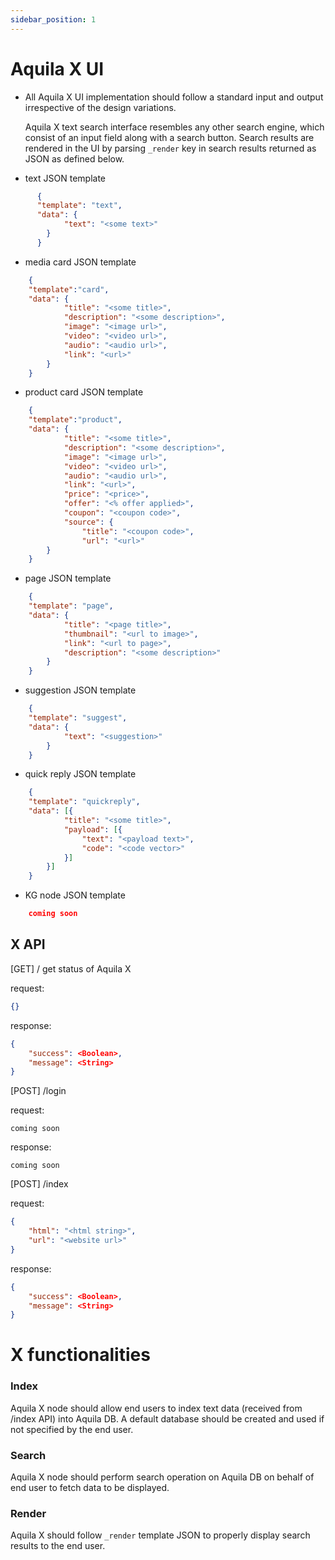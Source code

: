 ```yaml
---
sidebar_position: 1
---
```


# Aquila X UI

- All Aquila X UI implementation should follow a standard input and output irrespective of the design variations.

  Aquila X text search interface resembles any other search engine, which consist of an input field along with a search button. Search results are rendered in the UI by parsing `_render` key in search results returned as JSON as defined below.

- text JSON template
```json
      {
      "template": "text",
      "data": {
      		"text": "<some text>"
      	}
      }
```

- media card JSON template

```json
    {
    "template":"card",
    "data": {
    		"title": "<some title>",
    		"description": "<some description>",
    		"image": "<image url>",
    		"video": "<video url>",
    		"audio": "<audio url>",
    		"link": "<url>"
    	}
    }
```

- product card JSON template

```json
    {
    "template":"product",
    "data": {
    		"title": "<some title>",
    		"description": "<some description>",
    		"image": "<image url>",
    		"video": "<video url>",
    		"audio": "<audio url>",
    		"link": "<url>",
    		"price": "<price>",
    		"offer": "<% offer applied>",
    		"coupon": "<coupon code>",
    		"source": {
    			"title": "<coupon code>",
    			"url": "<url>"
    	}
    }
```

- page JSON template

```json
    {
    "template": "page",
    "data": {
    		"title": "<page title>",
        	"thumbnail": "<url to image>",
        	"link": "<url to page>",
        	"description": "<some description>"
    	}
    }
```

- suggestion JSON template

```json
    {
    "template": "suggest",
    "data": {
    		"text": "<suggestion>"
    	}
    }
```

- quick reply JSON template

```json
    {
    "template": "quickreply",
    "data": [{
    		"title": "<some title>",
    		"payload": [{
    			"text": "<payload text>",
    			"code": "<code vector>"
    		}]
    	}]
    }
```

- KG node JSON template

```json
    coming soon
```



## X API

[GET] / get status of Aquila X

request:

```json
{}
```

response:

```json
{
    "success": <Boolean>,
    "message": <String>
}
```



[POST] /login 

request:

```
coming soon
```

response:

```
coming soon
```



[POST] /index 

request:

```json
{
	"html": "<html string>",
	"url": "<website url>"
}
```

response:

```json
{
    "success": <Boolean>,
    "message": <String>
}
```



# X functionalities

### Index

Aquila X node should allow end users to index text data (received from /index API) into Aquila DB. A default database should be created and used if not specified by the end user.

### Search

Aquila X node should perform search operation on Aquila DB on behalf of end user to fetch data to be displayed.

### Render

Aquila X should follow `_render` template JSON to properly display search results to the end user.